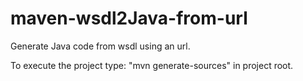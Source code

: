 # maven-wsdl2Java-from-url
Generate Java code from wsdl using an url. 

To execute the project type: "mvn generate-sources" in project root.

